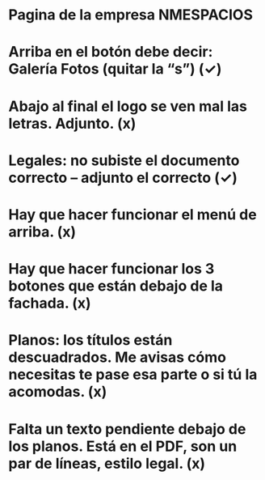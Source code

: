 # Pagina de la empresa NMESPACIOS


# Arriba en el botón debe decir: Galería Fotos (quitar la “s”)                                              (✓)
# Abajo al final el logo se ven mal las letras. Adjunto.                                                    (x)
# Legales: no subiste el documento correcto – adjunto el correcto                                           (✓)
# Hay que hacer funcionar el menú de arriba.                                                                (x)
# Hay que hacer funcionar los 3 botones que están debajo de la fachada.                                     (x)
# Planos: los títulos están descuadrados. Me avisas cómo necesitas te pase esa parte o si tú la acomodas.   (x)
# Falta un texto pendiente debajo de los planos. Está en el PDF, son un par de líneas, estilo legal.        (x)
 

